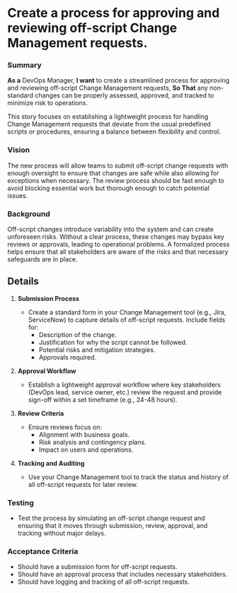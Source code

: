 
# Create a process for approving and reviewing off-script Change Management requests.
### Summary
**As a** DevOps Manager, **I want** to create a streamlined process for approving and reviewing off-script Change Management requests, **So That** any non-standard changes can be properly assessed, approved, and tracked to minimize risk to operations.

This story focuses on establishing a lightweight process for handling Change Management requests that deviate from the usual predefined scripts or procedures, ensuring a balance between flexibility and control.

### Vision
The new process will allow teams to submit off-script change requests with enough oversight to ensure that changes are safe while also allowing for exceptions when necessary. The review process should be fast enough to avoid blocking essential work but thorough enough to catch potential issues.

### Background
Off-script changes introduce variability into the system and can create unforeseen risks. Without a clear process, these changes may bypass key reviews or approvals, leading to operational problems. A formalized process helps ensure that all stakeholders are aware of the risks and that necessary safeguards are in place.

## Details
1. **Submission Process**
   - Create a standard form in your Change Management tool (e.g., Jira, ServiceNow) to capture details of off-script requests. Include fields for:
     - Description of the change.
     - Justification for why the script cannot be followed.
     - Potential risks and mitigation strategies.
     - Approvals required.

2. **Approval Workflow**
   - Establish a lightweight approval workflow where key stakeholders (DevOps lead, service owner, etc.) review the request and provide sign-off within a set timeframe (e.g., 24-48 hours).

3. **Review Criteria**
   - Ensure reviews focus on:
     - Alignment with business goals.
     - Risk analysis and contingency plans.
     - Impact on users and operations.

4. **Tracking and Auditing**
   - Use your Change Management tool to track the status and history of all off-script requests for later review.

### Testing
- Test the process by simulating an off-script change request and ensuring that it moves through submission, review, approval, and tracking without major delays.

### Acceptance Criteria
- Should have a submission form for off-script requests.
- Should have an approval process that includes necessary stakeholders.
- Should have logging and tracking of all off-script requests.

